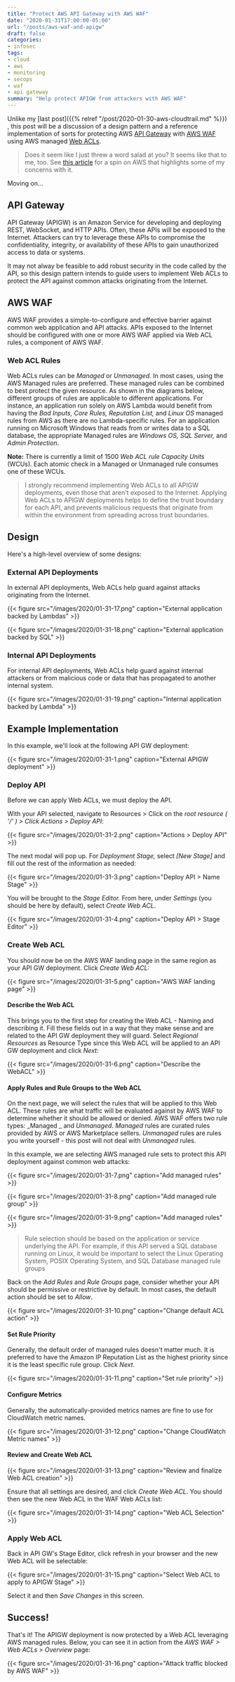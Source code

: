 ```yaml
---
title: "Protect AWS API Gateway with AWS WAF"
date: "2020-01-31T17:00:00-05:00"
url: "/posts/aws-waf-and-apigw"
draft: false
categories:
- infosec
tags:
- cloud
- aws
- monitoring
- secops
- waf
- api gateway
summary: "Help protect APIGW from attackers with AWS WAF"
---
```


Unlike my [last post]({{% relref "/post/2020-01-30-aws-cloudtrail.md" %}})
, this post will be a discussion of a design pattern and a reference
implementation of sorts for protecting AWS [API
Gateway](https://aws.amazon.com/api-gateway/) with [AWS
WAF](https://aws.amazon.com/waf/) using AWS managed [Web
ACLs](https://docs.aws.amazon.com/waf/latest/developerguide/web-acl.html).

> Does it seem like I just threw a word salad at you? It seems like that to me,
> too. See [this
> article](https://redmonk.com/sogrady/2020/01/24/how-to-compete-with-aws/) for a
> spin on AWS that highlights some of my concerns with it.

Moving on...

## API Gateway

API Gateway (APIGW) is an Amazon Service for developing and deploying REST,
WebSocket, and HTTP APIs. Often, these APIs will be exposed to the Internet.
Attackers can try to leverage these APIs to compromise the confidentiality,
integrity, or availability of these APIs to gain unauthorized access to
data or systems.

It may not alway be feasible to add robust security in the code called by the
API, so this design pattern intends to guide users to implement Web ACLs to
protect the API against common attacks originating from the Internet.

## AWS WAF

AWS WAF provides a simple-to-configure and effective barrier against common web
application and API attacks. APIs exposed to the Internet should be configured
with one or more AWS WAF applied via Web ACL rules, a component of AWS WAF.

### Web ACL Rules

Web ACLs rules can be _Managed_ or _Unmanaged._ In most cases, using the AWS
Managed rules are preferred. These managed rules can be combined to best protect
the given resource. As shown in the diagrams below, different groups of rules
are applicable to different applications. For instance, an application run
solely on AWS Lambda would benefit from having the _Bad Inputs, Core Rules,
Reputation List,_ and _Linux OS_ managed rules from AWS as there are no
Lambda-specific rules. For an application running on Microsoft Windows that
reads from or writes data to a SQL database, the appropriate Managed rules are
_Windows OS, SQL Server,_ and _Admin Protection_.

**Note:** There is currently a limit of 1500 _Web ACL rule Capacity Units_ (WCUs).
Each atomic check in a Managed or Unmanaged rule consumes one of these WCUs.

> I strongly recommend implementing Web ACLs to all APIGW deployments, even those
> that aren't exposed to the Internet. Applying Web ACLs to APIGW deployments
> helps to define the trust boundary for each API, and prevents malicious requests
> that originate from within the environment from spreading across trust
> boundaries.

## Design

Here's a high-level overview of some designs:

### External API Deployments

In external API deployments, Web ACLs help guard against attacks originating
from the Internet.

{{< figure src="/images/2020/01-31-17.png" caption="External application backed by Lambdas" >}}

{{< figure src="/images/2020/01-31-18.png" caption="External application backed by SQL" >}}

### Internal API Deployments

For internal API deployments, Web ACLs help guard against internal attackers or
from malicious code or data that has propagated to another internal system.

{{< figure src="/images/2020/01-31-19.png" caption="Internal application backed by Lambda" >}}

## Example Implementation

In this example, we'll look at the following API GW deployment:

{{< figure src="/images/2020/01-31-1.png" caption="External APIGW deployment" >}}

### Deploy API

Before we can apply Web ACLs, we must deploy the API.

With your API selected, navigate to Resources > Click on the _root resource ( '/'
) > Click Actions > Deploy API_:

{{< figure src="/images/2020/01-31-2.png" caption="Actions > Deploy API" >}}

The next modal will pop up. For _Deployment Stage,_ select _[New Stage]_ and fill
out the rest of the information as needed:

{{< figure src="/images/2020/01-31-3.png" caption="Deploy API > Name Stage" >}}

You will be brought to the _Stage Editor._ From here, under _Settings_ (you should
be here by default), select _Create Web ACL_.

{{< figure src="/images/2020/01-31-4.png" caption="Deploy API > Stage Editor" >}}

### Create Web ACL

You should now be on the AWS WAF landing page in the same region as your API GW
deployment. Click _Create Web ACL:_

{{< figure src="/images/2020/01-31-5.png" caption="AWS WAF landing page" >}}

#### Describe the Web ACL

This brings you to the first step for creating the Web ACL - Naming and
describing it. Fill these fields out in a way that they make sense and are
related to the API GW deployment they will guard. Select _Regional Resources_ as
Resource Type since this Web ACL will be applied to an API GW deployment and
click _Next:_

{{< figure src="/images/2020/01-31-6.png" caption="Describe the WebACL" >}}

#### Apply Rules and Rule Groups to the Web ACL

On the next page, we will select the rules that will be applied to this Web ACL.
These rules are what traffic will be evaluated against by AWS WAF to determine
whether it should be allowed or denied. AWS WAF offers two rule types: _Managed
_ and _Unmanaged._ _Managed_ rules are curated rules provided by AWS or AWS
Marketplace sellers. _Unmanaged_ rules are rules you write yourself - this post
will not deal with _Unmanaged_ rules.

In this example, we are selecting AWS managed rule sets to protect this API
deployment against common web attacks:

{{< figure src="/images/2020/01-31-7.png" caption="Add managed rules" >}}

{{< figure src="/images/2020/01-31-8.png" caption="Add managed rule group" >}}

{{< figure src="/images/2020/01-31-9.png" caption="Add managed rules" >}}

> Rule selection should be based on the application or service underlying the API.
> For example, if this API served a SQL database running on Linux, it would be
> important to select the Linux Operating System, POSIX Operating System, and SQL
> Database managed rule groups

Back on the _Add Rules_ and _Rule Groups_ page, consider whether your API should be
permissive or restrictive by default. In most cases, the default action should
be set to _Allow_.

{{< figure src="/images/2020/01-31-10.png" caption="Change default ACL action" >}}

#### Set Rule Priority

Generally, the default order of managed rules doesn't matter much. It is
preferred to have the Amazon IP Reputation List as the highest priority since it
is the least specific rule group. Click _Next_.

{{< figure src="/images/2020/01-31-11.png" caption="Set rule priority" >}}

#### Configure Metrics

Generally, the automatically-provided metrics names are fine to use for
CloudWatch metric names.

{{< figure src="/images/2020/01-31-12.png" caption="Change CloudWatch Metric names" >}}

#### Review and Create Web ACL

{{< figure src="/images/2020/01-31-13.png" caption="Review and finalize Web ACL creation" >}}

Ensure that all settings are desired, and click _Create Web ACL_. You should then
see the new Web ACL in the WAF Web ACLs list:

{{< figure src="/images/2020/01-31-14.png" caption="Web ACL Selection" >}}

### Apply Web ACL

Back in API GW's Stage Editor, click refresh in your browser and the new Web ACL
will be selectable:

{{< figure src="/images/2020/01-31-15.png" caption="Select Web ACL to apply to APIGW Stage" >}}

Select it and then _Save Changes_ in this screen.

## Success!

That's it! The APIGW deployment is now protected by a Web ACL leveraging AWS
managed rules. Below, you can see it in action from the _AWS WAF > Web ACLs >
Overview_ page:

{{< figure src="/images/2020/01-31-16.png" caption="Attack traffic blocked by AWS WAF" >}}
